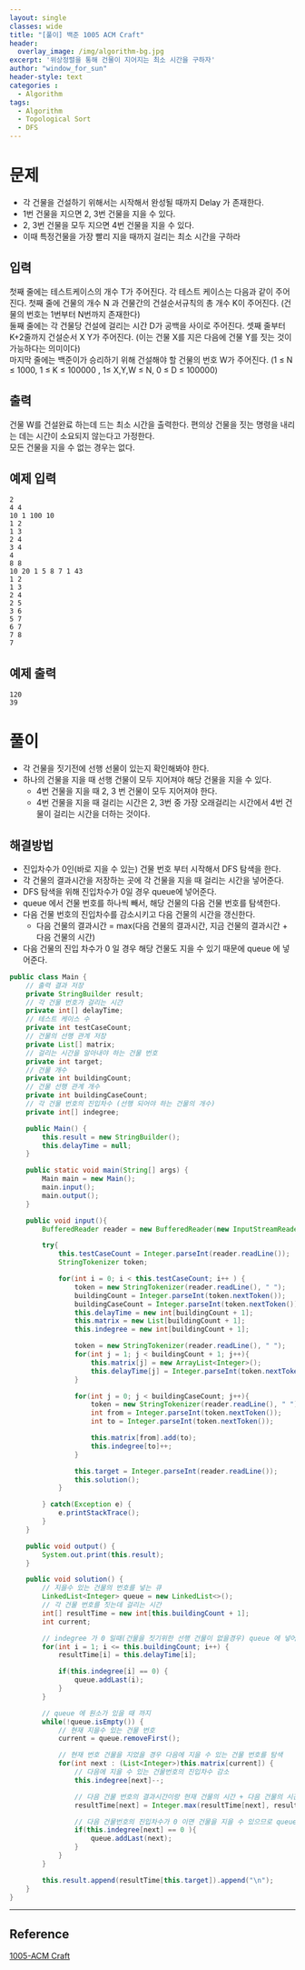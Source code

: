 ```yaml
--- 
layout: single
classes: wide
title: "[풀이] 백준 1005 ACM Craft"
header:
  overlay_image: /img/algorithm-bg.jpg
excerpt: '위상정렬을 통해 건물이 지어지는 최소 시간을 구하자'
author: "window_for_sun"
header-style: text
categories :
  - Algorithm
tags:
  - Algorithm
  - Topological Sort
  - DFS
---  
```


# 문제
- 각 건물을 건설하기 위해서는 시작해서 완성될 때까지 Delay 가 존재한다.
- 1번 건물을 지으면 2, 3번 건물을 지을 수 있다.
- 2, 3번 건물을 모두 지으면 4번 건물을 지을 수 있다.
- 이때 특정건물을 가장 빨리 지을 때까지 걸리는 최소 시간을 구하라

## 입력
첫째 줄에는 테스트케이스의 개수 T가 주어진다. 각 테스트 케이스는 다음과 같이 주어진다. 첫째 줄에 건물의 개수 N 과 건물간의 건설순서규칙의 총 개수 K이 주어진다. (건물의 번호는 1번부터 N번까지 존재한다)  
둘째 줄에는 각 건물당 건설에 걸리는 시간 D가 공백을 사이로 주어진다. 셋째 줄부터 K+2줄까지 건설순서 X Y가 주어진다. (이는 건물 X를 지은 다음에 건물 Y를 짓는 것이 가능하다는 의미이다)  
마지막 줄에는 백준이가 승리하기 위해 건설해야 할 건물의 번호 W가 주어진다. (1 ≤ N ≤ 1000, 1 ≤ K ≤ 100000 , 1≤ X,Y,W ≤ N, 0 ≤ D ≤ 100000) 

## 출력
건물 W를 건설완료 하는데 드는 최소 시간을 출력한다. 편의상 건물을 짓는 명령을 내리는 데는 시간이 소요되지 않는다고 가정한다.  
모든 건물을 지을 수 없는 경우는 없다.  

## 예제 입력

```
2
4 4
10 1 100 10
1 2
1 3
2 4
3 4
4
8 8
10 20 1 5 8 7 1 43
1 2
1 3
2 4
2 5
3 6
5 7
6 7
7 8
7
```  

## 예제 출력

```
120
39
```  

# 풀이
- 각 건물을 짓기전에 선행 선물이 있는지 확인해봐야 한다.
- 하나의 건물을 지을 때 선행 건물이 모두 지어져야 해당 건물을 지을 수 있다.
	- 4번 건물을 지을 때 2, 3 번 건물이 모두 지어져야 한다.
	- 4번 건물을 지을 때 걸리는 시간은 2, 3번 중 가장 오래걸리는 시간에서 4번 건물이 걸리는 시간을 더하는 것이다.

## 해결방법
- 진입차수가 0인(바로 지을 수 있는) 건물 번호 부터 시작해서 DFS 탐색을 한다.
- 각 건물의 결과시간을 저장하는 곳에 각 건물을 지을 때 걸리는 시간을 넣어준다.
- DFS 탐색을 위해 진입차수가 0일 경우 queue에 넣어준다.
- queue 에서 건물 번호를 하나씩 빼서, 해당 건물의 다음 건물 번호를 탐색한다.
- 다음 건물 번호의 진입차수를 감소시키고 다음 건물의 시간을 갱신한다.
	- 다음 건물의 결과시간 = max(다음 건물의 결과시간, 지금 건물의 결과시간 + 다음 건물의 시간)
- 다음 건물의 진입 차수가 0 일 경우 해당 건물도 지을 수 있기 때문에 queue 에 넣어준다.

```java
public class Main {
    // 출력 결과 저장
    private StringBuilder result;
    // 각 건물 번호가 걸리는 시간
    private int[] delayTime;
    // 테스트 케이스 수
    private int testCaseCount;
    // 건물의 선행 관계 저장
    private List[] matrix;
    // 걸리는 시간을 알아내야 하는 건물 번호
    private int target;
    // 건물 개수
    private int buildingCount;
    // 건물 선행 관계 개수
    private int buildingCaseCount;
    // 각 건물 번호의 진입차수 (선행 되어야 하는 건물의 개수)
    private int[] indegree;

    public Main() {
        this.result = new StringBuilder();
        this.delayTime = null;
    }

    public static void main(String[] args) {
        Main main = new Main();
        main.input();
        main.output();
    }

    public void input(){
        BufferedReader reader = new BufferedReader(new InputStreamReader(System.in));

        try{
            this.testCaseCount = Integer.parseInt(reader.readLine());
            StringTokenizer token;

            for(int i = 0; i < this.testCaseCount; i++ ) {
                token = new StringTokenizer(reader.readLine(), " ");
                buildingCount = Integer.parseInt(token.nextToken());
                buildingCaseCount = Integer.parseInt(token.nextToken());
                this.delayTime = new int[buildingCount + 1];
                this.matrix = new List[buildingCount + 1];
                this.indegree = new int[buildingCount + 1];

                token = new StringTokenizer(reader.readLine(), " ");
                for(int j = 1; j < buildingCount + 1; j++){
                    this.matrix[j] = new ArrayList<Integer>();
                    this.delayTime[j] = Integer.parseInt(token.nextToken());
                }

                for(int j = 0; j < buildingCaseCount; j++){
                    token = new StringTokenizer(reader.readLine(), " ");
                    int from = Integer.parseInt(token.nextToken());
                    int to = Integer.parseInt(token.nextToken());

                    this.matrix[from].add(to);
                    this.indegree[to]++;
                }

                this.target = Integer.parseInt(reader.readLine());
                this.solution();
            }

        } catch(Exception e) {
            e.printStackTrace();
        }
    }

    public void output() {
        System.out.print(this.result);
    }

    public void solution() {
        // 지을수 있는 건물의 번호를 넣는 큐
        LinkedList<Integer> queue = new LinkedList<>();
        // 각 건물 번호를 짓는데 걸리는 시간
        int[] resultTime = new int[this.buildingCount + 1];
        int current;

        // indegree 가 0 일때(건물을 짓기위한 선행 건물이 없을경우) queue 에 넣어준다.
        for(int i = 1; i <= this.buildingCount; i++) {
            resultTime[i] = this.delayTime[i];

            if(this.indegree[i] == 0) {
                queue.addLast(i);
            }
        }

        // queue 에 원소가 있을 때 까지
        while(!queue.isEmpty()) {
            // 현재 지을수 있는 건물 번호
            current = queue.removeFirst();

            // 현재 번호 건물을 지었을 경우 다음에 지을 수 있는 건물 번호를 탐색
            for(int next : (List<Integer>)this.matrix[current]) {
                // 다음에 지을 수 있는 건물번호의 진입차수 감소
                this.indegree[next]--;

                // 다음 건물 번호의 결과시간이랑 현재 건물의 시간 + 다음 건물의 시간을 비교한 것중 큰 것을 결과시간에 넣는다.
                resultTime[next] = Integer.max(resultTime[next], resultTime[current] + this.delayTime[next]);

                // 다음 건물번호의 진입차수가 0 이면 건물을 지을 수 있으므로 queue 에 넣는다.
                if(this.indegree[next] == 0 ){
                    queue.addLast(next);
                }
            }
        }

        this.result.append(resultTime[this.target]).append("\n");
    }
}
```  


---
## Reference
[1005-ACM Craft](https://www.acmicpc.net/problem/1005)  
